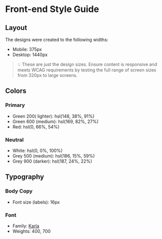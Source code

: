 # Front-end Style Guide
## Layout
The designs were created to the following widths:
- Mobile: 375px
- Desktop: 1440px
> 💡 These are just the design sizes. Ensure content is responsive and meets WCAG requirements by testing the full range of screen sizes from 320px to large screens.
## Colors
### Primary
- Green 200( lighter): hsl(148, 38%, 91%)
- Green 600 (medium): hsl(169, 82%, 27%)
- Red: hsl(0, 66%, 54%)
### Neutral
- White: hsl(0, 0%, 100%)
- Grey 500 (medium): hsl(186, 15%, 59%)
- Grey 900 (darker): hsl(187, 24%, 22%)
## Typography
### Body Copy
- Font size (labels): 16px
### Font
- Family: [Karla](https://fonts.google.com/specimen/Karla)
- Weights: 400, 700